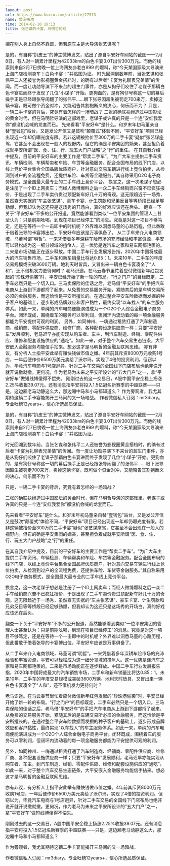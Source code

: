 ```yaml
---
layout: post
url: https://www.huxiu.com/article/27573
name: 煲汤味浓
time: 2014-02-10 18:13
title: 张艺谋的卡宴，马明哲的戏
---
```

搁在别人身上自然不靠谱，但若原车主是大导演张艺谋呢？

是的，有自称“扒皮王”的博主微博发文，贴出了源自平安好车网站的截图——2月8日，有人对一辆累计里程为42033km的白色卡宴3.0T出价300万元。而他的线索则来自2月7日傍晚一位上海网友@老白999 的爆料，称“今天某国家级大导演来上海门店检测卖车！白色卡宴！”并贴图为证。 时光回溯到数年前，当张艺谋和张伟平二人还被誉为影视圈黄金搭档时，的确有过后者“卡宴为礼聊表兄弟情”的传闻。而一度让功勋导演下不来台的超生门事件，亦是从狗仔们咬住了老谋子那辆白色卡宴进而终于发现了几位“小谋子”开始。更狗血的，是有狗仔号称这一切的幕后操手正是已经跟张导闹翻了的张伟平……眼下张导因超生被罚走700来万，卖掉这辆卡宴，既可做个资金对冲，又能昭告其割袍断义的决心，何乐而不为？ 只是，一辆二手卡宴的背后，究竟有着怎样的一场暗战？ 二张的确联袂缔造过中国影坛的黄金时代，但在马明哲导演的这部戏里，老谋子或许真的只是一个连“安红我爱你”都没机会喊的龙套而已。 先来看看“平安好车”是什么。和岁末年初马董亲自替“壹钱包”站台，又是发公开信又是鼓吹“颠覆式”体验不同，“平安好车”项目已经出现近一年却仍曝光度有限。若非这辆被抬价至300万的二手卡宴“疑似”张艺谋座驾，它甚至不会出现在一般人的视野内。但它的确是平安集团的嫡亲，甚至担负着成就平安所谓“医、食、住、行、玩五大门户战略”之“行”的重任。 在其自我介绍中提及，目前的平安好车的主要工作是“帮卖二手车”。“为广大车主提供二手车资讯、车辆检测、车辆帮卖和车险、车贷等金融服务。配合全国布局的线下门店，以线上竞价平台集合全国品牌优质商户，针对意向交易车辆进行线上竞价拍卖，从检测到过户的全流程免费，还提供车险、车贷等金融服务。”其自称采用O2O电子商务模式，是全国最大最专业的二手车线上竞价平台。 换言之，这一次老谋子想必是注册了一个ID上网卖车；而经人微博爆料之后一众二手车经销商兴奋不已疯狂报价，于是出现了二手车卖价贵过顶配新车好几十万的奇观。这无限趋近于一场秀，虽然查无实据的“车主张艺谋”、豪车卡宴、计生罚款和兄弟反目等等桥段已经足够劲爆，但我却认为这还只是这场秀的开场白，真的好戏应该还在后头。 翻查一下关于“平安好车”不多的公开报道，竟然能够看到类似“一位平安集团的管理人士甚至认为：只是前期吆喝，到现在项目已经停工”的消息。究竟是对这一项目不够笃定，还是在等待一个一击即中的时机呢？外界难以洞悉马董的心路历程，但此番敢于借着张导的卡宴博出位，平安好车应该是万事俱备了。 从二手车来介入电商领域，马董可谓“明哲”。一来凭借着多年深耕车险市场的充沛经验和丰富资源，平安可以轻松成为这一细分领域的揸fit人。这一优势是连汽车之家和易车网都艳羡的。二来是市场动能正在逐步释放。中国二手车行业发展报告指，2020年中国将成最大的汽车销售市场，二手车和新车销量比将达0.85：1。未来10年，二手车的年度交易规模或突破3600万辆。地利天时皆具，又冒出来一辆白色卡宴凑全了“人和”，还不借机发力更待何时？ 老马识途。在马云春节里忙着应付微信新年红包发起的“珍珠港偷袭”时，平安已经开始了新一轮的布局。“行之门户”的目标既定，二手车必然只是一个切入口。三马卖保险的佳话之后，老马借“平安好车”的手把汽车电商从上游到下游都捋了起来。从免费的交易服务开始，紧随其后的是车辆交易所必须的金融服务，而这恰恰是平安所擅长的。在通过整合平安车险数据而发掘的种子客户的基础上，逐步形成品牌效应和客户黏性，最终实现“以车找人”的车主服务体系。如此一来，单纯的汽车电商便能演进成为一个O2O个人综合金融电子商务平台。闭环既成，围绕着车的服务可以零利润，但闭环内流动着的每一项金融服务都能为平安提供可观的利润。 另外，如同神州、一嗨通过租赁打通了汽车制造商、经销商、零配件供应商、维修厂商、各种配套设施供应商一样；只要“平安好车”发展顺利，老马迟早亦能实现从购车者、车主，到汽车制造、经销、零配件供应、维修和配套设施供应的“通吃”。如此一来，对于整个汽车交易生态链条，大平安嵌入金融服务均能信手拈来。想必这才是马明哲的金融互联网思维。 亦有非议，有分析人士指平安此举有赚快钱做市值之嫌。4年前其斥资8000万元收购1号店，一年后便作价6500万美元卖给了沃尔玛，实现了4倍的投资利润。但窃以为，毕竟汽车电商与1号店迥异，针对二手车交易的全国线下门店布局也绝非说开就开说撤就撤。更何况，作为老马为未来之平安所设计的“五大门户”之一，拿“平安好车”做短线博傻得不偿失。 刚刚过去的这一交易日，A股中国平安企稳上扬涨2.25%收报39.07元。还有消息指平安将投入1.5亿冠名新赛季的中超联赛——只是，这边厢老马动静这么大，那边厢中马和小马都知道么？ 作为旁观者，我尤其期待这辆二手卡宴能揭开三马间的又一场暗战。 作者微信私人订阅：mr3diary。专业吐槽12years+，信心所选品质保证。

是的，有自称“扒皮王”的博主微博发文，贴出了源自平安好车网站的截图——2月8日，有人对一辆累计里程为42033km的白色卡宴3.0T出价300万元。而他的线索则来自2月7日傍晚一位上海网友@老白999 的爆料，称“今天某国家级大导演来上海门店检测卖车！白色卡宴！”并贴图为证。

时光回溯到数年前，当张艺谋和张伟平二人还被誉为影视圈黄金搭档时，的确有过后者“卡宴为礼聊表兄弟情”的传闻。而一度让功勋导演下不来台的超生门事件，亦是从狗仔们咬住了老谋子那辆白色卡宴进而终于发现了几位“小谋子”开始。更狗血的，是有狗仔号称这一切的幕后操手正是已经跟张导闹翻了的张伟平……眼下张导因超生被罚走700来万，卖掉这辆卡宴，既可做个资金对冲，又能昭告其割袍断义的决心，何乐而不为？

只是，一辆二手卡宴的背后，究竟有着怎样的一场暗战？

二张的确联袂缔造过中国影坛的黄金时代，但在马明哲导演的这部戏里，老谋子或许真的只是一个连“安红我爱你”都没机会喊的龙套而已。

先来看看“平安好车”是什么。和岁末年初马董亲自替“壹钱包”站台，又是发公开信又是鼓吹“颠覆式”体验不同，“平安好车”项目已经出现近一年却仍曝光度有限。若非这辆被抬价至300万的二手卡宴“疑似”张艺谋座驾，它甚至不会出现在一般人的视野内。但它的确是平安集团的嫡亲，甚至担负着成就平安所谓“医、食、住、行、玩五大门户战略”之“行”的重任。

在其自我介绍中提及，目前的平安好车的主要工作是“帮卖二手车”。“为广大车主提供二手车资讯、车辆检测、车辆帮卖和车险、车贷等金融服务。配合全国布局的线下门店，以线上竞价平台集合全国品牌优质商户，针对意向交易车辆进行线上竞价拍卖，从检测到过户的全流程免费，还提供车险、车贷等金融服务。”其自称采用O2O电子商务模式，是全国最大最专业的二手车线上竞价平台。

换言之，这一次老谋子想必是注册了一个ID上网卖车；而经人微博爆料之后一众二手车经销商兴奋不已疯狂报价，于是出现了二手车卖价贵过顶配新车好几十万的奇观。这无限趋近于一场秀，虽然查无实据的“车主张艺谋”、豪车卡宴、计生罚款和兄弟反目等等桥段已经足够劲爆，但我却认为这还只是这场秀的开场白，真的好戏应该还在后头。

翻查一下关于“平安好车”不多的公开报道，竟然能够看到类似“一位平安集团的管理人士甚至认为：只是前期吆喝，到现在项目已经停工”的消息。究竟是对这一项目不够笃定，还是在等待一个一击即中的时机呢？外界难以洞悉马董的心路历程，但此番敢于借着张导的卡宴博出位，平安好车应该是万事俱备了。

从二手车来介入电商领域，马董可谓“明哲”。一来凭借着多年深耕车险市场的充沛经验和丰富资源，平安可以轻松成为这一细分领域的揸fit人。这一优势是连汽车之家和易车网都艳羡的。二来是市场动能正在逐步释放。中国二手车行业发展报告指，2020年中国将成最大的汽车销售市场，二手车和新车销量比将达0.85：1。未来10年，二手车的年度交易规模或突破3600万辆。地利天时皆具，又冒出来一辆白色卡宴凑全了“人和”，还不借机发力更待何时？

老马识途。在马云春节里忙着应付微信新年红包发起的“珍珠港偷袭”时，平安已经开始了新一轮的布局。“行之门户”的目标既定，二手车必然只是一个切入口。三马卖保险的佳话之后，老马借“平安好车”的手把汽车电商从上游到下游都捋了起来。从免费的交易服务开始，紧随其后的是车辆交易所必须的金融服务，而这恰恰是平安所擅长的。在通过整合平安车险数据而发掘的种子客户的基础上，逐步形成品牌效应和客户黏性，最终实现“以车找人”的车主服务体系。如此一来，单纯的汽车电商便能演进成为一个O2O个人综合金融电子商务平台。闭环既成，围绕着车的服务可以零利润，但闭环内流动着的每一项金融服务都能为平安提供可观的利润。

另外，如同神州、一嗨通过租赁打通了汽车制造商、经销商、零配件供应商、维修厂商、各种配套设施供应商一样；只要“平安好车”发展顺利，老马迟早亦能实现从购车者、车主，到汽车制造、经销、零配件供应、维修和配套设施供应的“通吃”。如此一来，对于整个汽车交易生态链条，大平安嵌入金融服务均能信手拈来。想必这才是马明哲的金融互联网思维。

亦有非议，有分析人士指平安此举有赚快钱做市值之嫌。4年前其斥资8000万元收购1号店，一年后便作价6500万美元卖给了沃尔玛，实现了4倍的投资利润。但窃以为，毕竟汽车电商与1号店迥异，针对二手车交易的全国线下门店布局也绝非说开就开说撤就撤。更何况，作为老马为未来之平安所设计的“五大门户”之一，拿“平安好车”做短线博傻得不偿失。

刚刚过去的这一交易日，A股中国平安企稳上扬涨2.25%收报39.07元。还有消息指平安将投入1.5亿冠名新赛季的中超联赛——只是，这边厢老马动静这么大，那边厢中马和小马都知道么？

作为旁观者，我尤其期待这辆二手卡宴能揭开三马间的又一场暗战。

作者微信私人订阅：mr3diary。专业吐槽12years+，信心所选品质保证。

